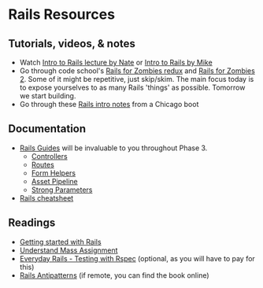 # Rails Resources

## Tutorials, videos, & notes
* Watch [Intro to Rails
lecture by Nate](https://talks.devbootcamp.com/rails-intro-1) or [Intro to Rails by Mike](https://talks.devbootcamp.com/2014-coyotes-intro-to-rails)
* Go through code school's [Rails for Zombies redux](https://www.codeschool.com/courses/rails-for-zombies-redux) and [Rails for Zombies 2](https://www.codeschool.com/courses/rails-for-zombies-2). Some of it might be repetitive, just skip/skim. The main focus today is to expose yourselves to as many Rails 'things' as possible. Tomorrow we start building.
* Go through these [Rails intro notes](https://github.com/devbootcamp/intro_to_rails) from a Chicago boot

## Documentation
- [Rails Guides](http://guides.rubyonrails.org/) will be invaluable to you throughout Phase 3.
  - [Controllers](http://guides.rubyonrails.org/action_controller_overview.html)
  - [Routes](http://guides.rubyonrails.org/routing.html)
  - [Form Helpers](http://guides.rubyonrails.org/form_helpers.html)
  - [Asset Pipeline](http://guides.rubyonrails.org/asset_pipeline.html)
  - [Strong Parameters](http://edgeguides.rubyonrails.org/action_controller_overview.html#strong-parameters)
- [Rails cheatsheet](http://courseware.codeschool.com/rails_for_zombies_2_cheatsheets.pdf)

## Readings
- [Getting started with Rails](http://guides.rubyonrails.org/getting_started.html#laying-down-the-ground-work)
- [Understand Mass Assignment](http://code.tutsplus.com/tutorials/mass-assignment-rails-and-you--net-31695)
- [Everyday Rails - Testing with Rspec](http://leanpub.com/everydayrailsrspec/c/devbootcamp) (optional, as you will have to pay for this)
- [Rails Antipatterns](https://www.dropbox.com/s/61dbzunuzw8o06y/Addison.Wesley.Rails.AntiPattern) (if remote, you can find the book online)
